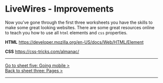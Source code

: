 # LiveWires - Improvements

Now you’ve gone through the first three worksheets you have the skills to make some great looking websites. There are some great resources online to teach you how to use all `html` elements and `css` properties.

**HTML**
https://developer.mozilla.org/en-US/docs/Web/HTML/Element

**CSS**
https://css-tricks.com/almanac/

---

[Go to sheet five: Going mobile >](5-going-mobile.md)   
[Back to sheet three: Pages >](3-pages.md)

---
